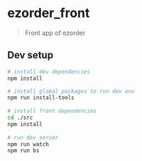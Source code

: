 # ezorder_front
> Front app of ezorder

## Dev setup

``` bash
# install dev dependencies
npm install

# install global packages to run dev env
npm run install-tools
 
# install front dependencies
cd ./src
npm install
 
# run dev server
npm run watch
npm run bs
```